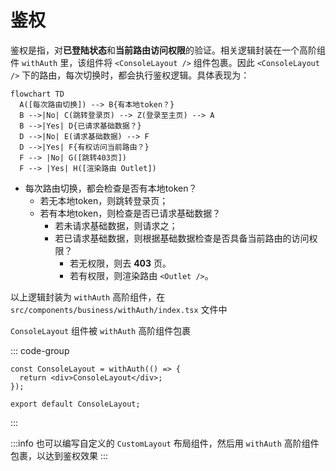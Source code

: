 # 鉴权

鉴权是指，对**已登陆状态**和**当前路由访问权限**的验证。相关逻辑封装在一个高阶组件 `withAuth` 里，该组件将 `<ConsoleLayout />` 组件包裹。因此 `<ConsoleLayout />` 下的路由，每次切换时，都会执行鉴权逻辑。具体表现为：

```mermaid
flowchart TD
  A([每次路由切换]) --> B{有本地token？}
  B -->|No| C(跳转登录页) --> Z(登录至主页) --> A
  B -->|Yes| D{已请求基础数据？}
  D -->|No| E(请求基础数据) --> F
  D -->|Yes| F{有权访问当前路由？}
  F --> |No| G([跳转403页])
  F --> |Yes| H([渲染路由 Outlet])
```

- 每次路由切换，都会检查是否有本地token？
  - 若无本地token，则跳转登录页；
  - 若有本地token，则检查是否已请求基础数据？
    - 若未请求基础数据，则请求之；
    - 若已请求基础数据，则根据基础数据检查是否具备当前路由的访问权限？
      - 若无权限，则去 **403** 页。
      - 若有权限，则渲染路由 `<Outlet />`。

以上逻辑封装为 `withAuth` 高阶组件，在 `src/components/business/withAuth/index.tsx` 文件中

`ConsoleLayout` 组件被 `withAuth` 高阶组件包裹

::: code-group

```tsx [src/layouts/ConsoleLayout/index.tsx]
const ConsoleLayout = withAuth(() => {
  return <div>ConsoleLayout</div>;
});

export default ConsoleLayout;
```

:::

:::info
也可以编写自定义的 `CustomLayout` 布局组件，然后用 `withAuth` 高阶组件包裹，以达到鉴权效果
:::
